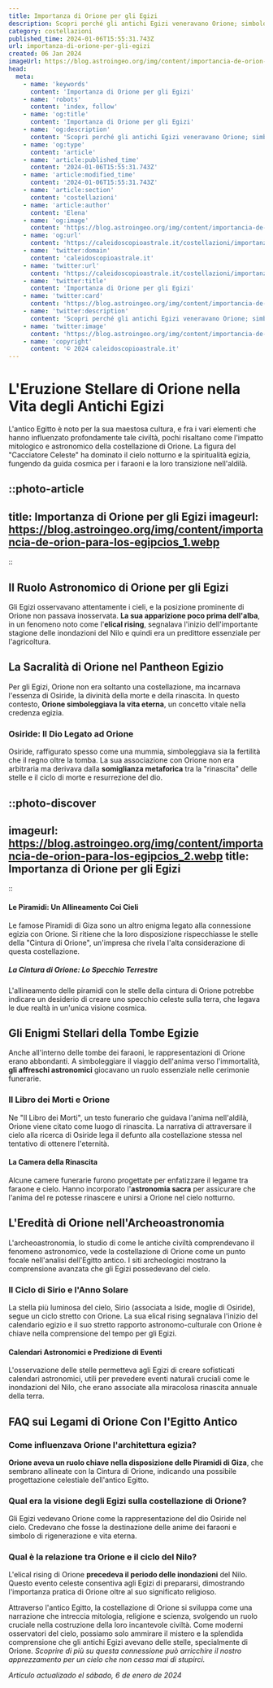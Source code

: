 ```yaml
---
title: Importanza di Orione per gli Egizi
description: Scopri perché gli antichi Egizi veneravano Orione; simbologia celeste, miti e impatto culturale in soli 150 caratteri.
category: costellazioni
published_time: 2024-01-06T15:55:31.743Z
url: importanza-di-orione-per-gli-egizi
created: 06 Jan 2024
imageUrl: https://blog.astroingeo.org/img/content/importancia-de-orion-para-los-egipcios_1.webp
head:
  meta:
    - name: 'keywords'
      content: 'Importanza di Orione per gli Egizi'
    - name: 'robots'
      content: 'index, follow'
    - name: 'og:title'
      content: 'Importanza di Orione per gli Egizi'
    - name: 'og:description'
      content: 'Scopri perché gli antichi Egizi veneravano Orione; simbologia celeste, miti e impatto culturale in soli 150 caratteri.'
    - name: 'og:type'
      content: 'article'
    - name: 'article:published_time'
      content: '2024-01-06T15:55:31.743Z'
    - name: 'article:modified_time'
      content: '2024-01-06T15:55:31.743Z'
    - name: 'article:section'
      content: 'costellazioni'
    - name: 'article:author'
      content: 'Elena'
    - name: 'og:image'
      content: 'https://blog.astroingeo.org/img/content/importancia-de-orion-para-los-egipcios_1.webp'
    - name: 'og:url'
      content: 'https://caleidoscopioastrale.it/costellazioni/importanza-di-orione-per-gli-egizi'
    - name: 'twitter:domain'
      content: 'caleidoscopioastrale.it'
    - name: 'twitter:url'
      content: 'https://caleidoscopioastrale.it/costellazioni/importanza-di-orione-per-gli-egizi'
    - name: 'twitter:title'
      content: 'Importanza di Orione per gli Egizi'
    - name: 'twitter:card'
      content: 'https://blog.astroingeo.org/img/content/importancia-de-orion-para-los-egipcios_1.webp'
    - name: 'twitter:description'
      content: 'Scopri perché gli antichi Egizi veneravano Orione; simbologia celeste, miti e impatto culturale in soli 150 caratteri.'
    - name: 'twitter:image'
      content: 'https://blog.astroingeo.org/img/content/importancia-de-orion-para-los-egipcios_1.webp'
    - name: 'copyright'
      content: '© 2024 caleidoscopioastrale.it'
---
```

# L'Eruzione Stellare di Orione nella Vita degli Antichi Egizi

L'antico Egitto è noto per la sua maestosa cultura, e fra i vari elementi che hanno influenzato profondamente tale civiltà, pochi risaltano come l'impatto mitologico e astronomico della costellazione di Orione. La figura del "Cacciatore Celeste" ha dominato il cielo notturno e la spiritualità egizia, fungendo da guida cosmica per i faraoni e la loro transizione nell'aldilà.

::photo-article
---
title: Importanza di Orione per gli Egizi
imageurl: https://blog.astroingeo.org/img/content/importancia-de-orion-para-los-egipcios_1.webp
---
::

## Il Ruolo Astronomico di Orione per gli Egizi

Gli Egizi osservavano attentamente i cieli, e la posizione prominente di Orione non passava inosservata. **La sua apparizione poco prima dell'alba**, in un fenomeno noto come l'**elical rising**, segnalava l'inizio dell'importante stagione delle inondazioni del Nilo e quindi era un predittore essenziale per l'agricoltura.

## La Sacralità di Orione nel Pantheon Egizio

Per gli Egizi, Orione non era soltanto una costellazione, ma incarnava l'essenza di Osiride, la divinità della morte e della rinascita. In questo contesto, **Orione simboleggiava la vita eterna**, un concetto vitale nella credenza egizia.

### Osiride: Il Dio Legato ad Orione

Osiride, raffigurato spesso come una mummia, simboleggiava sia la fertilità che il regno oltre la tomba. La sua associazione con Orione non era arbitraria ma derivava dalla **somiglianza metaforica** tra la "rinascita" delle stelle e il ciclo di morte e resurrezione del dio.

::photo-discover
---
imageurl: https://blog.astroingeo.org/img/content/importancia-de-orion-para-los-egipcios_2.webp
title: Importanza di Orione per gli Egizi
---
::

#### Le Piramidi: Un Allineamento Coi Cieli

Le famose Piramidi di Giza sono un altro enigma legato alla connessione egizia con Orione. Si ritiene che la loro disposizione rispecchiasse le stelle della "Cintura di Orione", un'impresa che rivela l'alta considerazione di questa costellazione.

##### La Cintura di Orione: Lo Specchio Terrestre

L'allineamento delle piramidi con le stelle della cintura di Orione potrebbe indicare un desiderio di creare uno specchio celeste sulla terra, che legava le due realtà in un'unica visione cosmica.

## Gli Enigmi Stellari della Tombe Egizie

Anche all'interno delle tombe dei faraoni, le rappresentazioni di Orione erano abbondanti. A simboleggiare il viaggio dell'anima verso l'immortalità, **gli affreschi astronomici** giocavano un ruolo essenziale nelle cerimonie funerarie.

### Il Libro dei Morti e Orione

Ne "Il Libro dei Morti", un testo funerario che guidava l'anima nell'aldilà, Orione viene citato come luogo di rinascita. La narrativa di attraversare il cielo alla ricerca di Osiride lega il defunto alla costellazione stessa nel tentativo di ottenere l'eternità.

#### La Camera della Rinascita

Alcune camere funerarie furono progettate per enfatizzare il legame tra faraone e cielo. Hanno incorporato l'**astronomia sacra** per assicurare che l'anima del re potesse rinascere e unirsi a Orione nel cielo notturno.

## L'Eredità di Orione nell'Archeoastronomia

L'archeoastronomia, lo studio di come le antiche civiltà comprendevano il fenomeno astronomico, vede la costellazione di Orione come un punto focale nell'analisi dell'Egitto antico. I siti archeologici mostrano la comprensione avanzata che gli Egizi possedevano del cielo.

### Il Ciclo di Sirio e l'Anno Solare

La stella più luminosa del cielo, Sirio (associata a Iside, moglie di Osiride), segue un ciclo stretto con Orione. La sua elical rising segnalava l'inizio del calendario egizio e il suo stretto rapporto astronomo-culturale con Orione è chiave nella comprensione del tempo per gli Egizi.

#### Calendari Astronomici e Predizione di Eventi

L'osservazione delle stelle permetteva agli Egizi di creare sofisticati calendari astronomici, utili per prevedere eventi naturali cruciali come le inondazioni del Nilo, che erano associate alla miracolosa rinascita annuale della terra.

## FAQ sui Legami di Orione Con l'Egitto Antico

### Come influenzava Orione l'architettura egizia?

**Orione aveva un ruolo chiave nella disposizione delle Piramidi di Giza**, che sembrano allineate con la Cintura di Orione, indicando una possibile progettazione celestiale dell'antico Egitto.

### Qual era la visione degli Egizi sulla costellazione di Orione?

Gli Egizi vedevano Orione come la rappresentazione del dio Osiride nel cielo. Credevano che fosse la destinazione delle anime dei faraoni e simbolo di rigenerazione e vita eterna.

### Qual è la relazione tra Orione e il ciclo del Nilo?

L'elical rising di Orione **precedeva il periodo delle inondazioni** del Nilo. Questo evento celeste consentiva agli Egizi di prepararsi, dimostrando l'importanza pratica di Orione oltre al suo significato religioso.

Attraverso l'antico Egitto, la costellazione di Orione si sviluppa come una narrazione che intreccia mitologia, religione e scienza, svolgendo un ruolo cruciale nella costruzione della loro incantevole civiltà. Come moderni osservatori del cielo, possiamo solo ammirare il mistero e la splendida comprensione che gli antichi Egizi avevano delle stelle, specialmente di Orione. *Scoprire di più su questa connessione può arricchire il nostro apprezzamento per un cielo che non cessa mai di stupirci.*

_Artículo actualizado el sábado, 6 de enero de 2024_